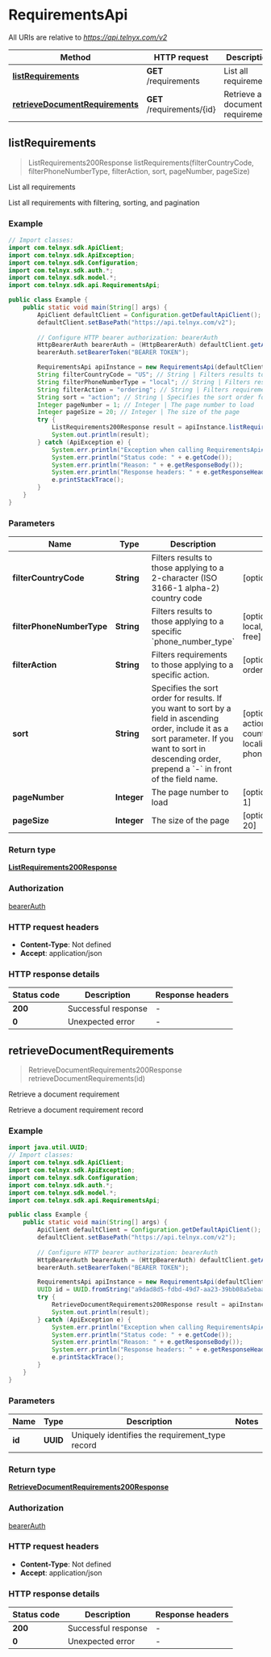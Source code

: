 # RequirementsApi

All URIs are relative to *https://api.telnyx.com/v2*

Method | HTTP request | Description
------------- | ------------- | -------------
[**listRequirements**](RequirementsApi.md#listRequirements) | **GET** /requirements | List all requirements
[**retrieveDocumentRequirements**](RequirementsApi.md#retrieveDocumentRequirements) | **GET** /requirements/{id} | Retrieve a document requirement



## listRequirements

> ListRequirements200Response listRequirements(filterCountryCode, filterPhoneNumberType, filterAction, sort, pageNumber, pageSize)

List all requirements

List all requirements with filtering, sorting, and pagination

### Example

```java
// Import classes:
import com.telnyx.sdk.ApiClient;
import com.telnyx.sdk.ApiException;
import com.telnyx.sdk.Configuration;
import com.telnyx.sdk.auth.*;
import com.telnyx.sdk.model.*;
import com.telnyx.sdk.api.RequirementsApi;

public class Example {
    public static void main(String[] args) {
        ApiClient defaultClient = Configuration.getDefaultApiClient();
        defaultClient.setBasePath("https://api.telnyx.com/v2");
        
        // Configure HTTP bearer authorization: bearerAuth
        HttpBearerAuth bearerAuth = (HttpBearerAuth) defaultClient.getAuthentication("bearerAuth");
        bearerAuth.setBearerToken("BEARER TOKEN");

        RequirementsApi apiInstance = new RequirementsApi(defaultClient);
        String filterCountryCode = "US"; // String | Filters results to those applying to a 2-character (ISO 3166-1 alpha-2) country code
        String filterPhoneNumberType = "local"; // String | Filters results to those applying to a specific `phone_number_type`
        String filterAction = "ordering"; // String | Filters requirements to those applying to a specific action.
        String sort = "action"; // String | Specifies the sort order for results. If you want to sort by a field in ascending order, include it as a sort parameter. If you want to sort in descending order, prepend a `-` in front of the field name.
        Integer pageNumber = 1; // Integer | The page number to load
        Integer pageSize = 20; // Integer | The size of the page
        try {
            ListRequirements200Response result = apiInstance.listRequirements(filterCountryCode, filterPhoneNumberType, filterAction, sort, pageNumber, pageSize);
            System.out.println(result);
        } catch (ApiException e) {
            System.err.println("Exception when calling RequirementsApi#listRequirements");
            System.err.println("Status code: " + e.getCode());
            System.err.println("Reason: " + e.getResponseBody());
            System.err.println("Response headers: " + e.getResponseHeaders());
            e.printStackTrace();
        }
    }
}
```

### Parameters


Name | Type | Description  | Notes
------------- | ------------- | ------------- | -------------
 **filterCountryCode** | **String**| Filters results to those applying to a 2-character (ISO 3166-1 alpha-2) country code | [optional]
 **filterPhoneNumberType** | **String**| Filters results to those applying to a specific &#x60;phone_number_type&#x60; | [optional] [enum: local, national, toll-free]
 **filterAction** | **String**| Filters requirements to those applying to a specific action. | [optional] [enum: ordering, porting]
 **sort** | **String**| Specifies the sort order for results. If you want to sort by a field in ascending order, include it as a sort parameter. If you want to sort in descending order, prepend a &#x60;-&#x60; in front of the field name. | [optional] [enum: action, country_code, locality, phone_number_type]
 **pageNumber** | **Integer**| The page number to load | [optional] [default to 1]
 **pageSize** | **Integer**| The size of the page | [optional] [default to 20]

### Return type

[**ListRequirements200Response**](ListRequirements200Response.md)

### Authorization

[bearerAuth](../README.md#bearerAuth)

### HTTP request headers

- **Content-Type**: Not defined
- **Accept**: application/json

### HTTP response details
| Status code | Description | Response headers |
|-------------|-------------|------------------|
| **200** | Successful response |  -  |
| **0** | Unexpected error |  -  |


## retrieveDocumentRequirements

> RetrieveDocumentRequirements200Response retrieveDocumentRequirements(id)

Retrieve a document requirement

Retrieve a document requirement record

### Example

```java
import java.util.UUID;
// Import classes:
import com.telnyx.sdk.ApiClient;
import com.telnyx.sdk.ApiException;
import com.telnyx.sdk.Configuration;
import com.telnyx.sdk.auth.*;
import com.telnyx.sdk.model.*;
import com.telnyx.sdk.api.RequirementsApi;

public class Example {
    public static void main(String[] args) {
        ApiClient defaultClient = Configuration.getDefaultApiClient();
        defaultClient.setBasePath("https://api.telnyx.com/v2");
        
        // Configure HTTP bearer authorization: bearerAuth
        HttpBearerAuth bearerAuth = (HttpBearerAuth) defaultClient.getAuthentication("bearerAuth");
        bearerAuth.setBearerToken("BEARER TOKEN");

        RequirementsApi apiInstance = new RequirementsApi(defaultClient);
        UUID id = UUID.fromString("a9dad8d5-fdbd-49d7-aa23-39bb08a5ebaa"); // UUID | Uniquely identifies the requirement_type record
        try {
            RetrieveDocumentRequirements200Response result = apiInstance.retrieveDocumentRequirements(id);
            System.out.println(result);
        } catch (ApiException e) {
            System.err.println("Exception when calling RequirementsApi#retrieveDocumentRequirements");
            System.err.println("Status code: " + e.getCode());
            System.err.println("Reason: " + e.getResponseBody());
            System.err.println("Response headers: " + e.getResponseHeaders());
            e.printStackTrace();
        }
    }
}
```

### Parameters


Name | Type | Description  | Notes
------------- | ------------- | ------------- | -------------
 **id** | **UUID**| Uniquely identifies the requirement_type record |

### Return type

[**RetrieveDocumentRequirements200Response**](RetrieveDocumentRequirements200Response.md)

### Authorization

[bearerAuth](../README.md#bearerAuth)

### HTTP request headers

- **Content-Type**: Not defined
- **Accept**: application/json

### HTTP response details
| Status code | Description | Response headers |
|-------------|-------------|------------------|
| **200** | Successful response |  -  |
| **0** | Unexpected error |  -  |

